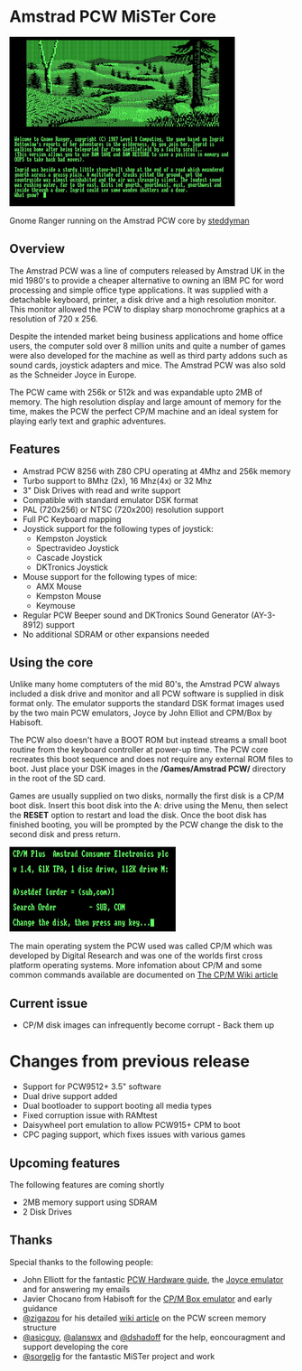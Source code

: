 # Amstrad PCW MiSTer Core
<img src="./docs/images/gnome.jpg" alt="Gnome Ranger" width="400" height="300">

Gnome Ranger running on the Amstrad PCW core by [steddyman](https://twitter.com/steddyman)
## Overview
The Amstrad PCW was a line of computers released by Amstrad UK in the mid 1980's to provide a cheaper alternative to owning an IBM PC for word processing and simple office type applications.  It was supplied with a detachable keyboard, printer, a disk drive and a high resolution monitor.  This monitor allowed the PCW to display sharp monochrome graphics at a resolution of 720 x 256.

Despite the intended market being business applications and home office users, the computer sold over 8 million units and quite a number of games were also developed for the machine as well as  third party addons such as sound cards, joystick adapters and mice.  The Amstrad PCW was also sold as the Schneider Joyce in Europe.

The PCW came with 256k or 512k and was expandable upto 2MB of memory.  The high resolution display and large amount of memory for the time, makes the PCW the perfect CP/M machine and an ideal system for playing early text and graphic adventures.

## Features
* Amstrad PCW 8256 with Z80 CPU operating at 4Mhz and 256k memory
* Turbo support to 8Mhz (2x), 16 Mhz(4x) or 32 Mhz
* 3" Disk Drives with read and write support
* Compatible with standard emulator DSK format
* PAL (720x256) or NTSC (720x200) resolution support
* Full PC Keyboard mapping
* Joystick support for the following types of joystick:
  * Kempston Joystick
  * Spectravideo Joystick
  * Cascade Joystick
  * DKTronics Joystick
* Mouse support for the following types of mice:
  * AMX Mouse
  * Kempston Mouse
  * Keymouse
* Regular PCW Beeper sound and DKTronics Sound Generator (AY-3-8912) support
* No additional SDRAM or other expansions needed
 

## Using the core

Unlike many home comptuters of the mid 80's, the Amstrad PCW always included a disk drive and monitor and all PCW software is supplied in disk format only.  The emulator supports the standard DSK format images used by the two main PCW emulators, Joyce by John Elliot and CPM/Box by Habisoft.

The PCW also doesn't have a BOOT ROM but instead streams a small boot routine from the keyboard controller at power-up time.  The PCW core recreates this boot sequence and does not require any external ROM files to boot.  Just place your DSK images in the **/Games/Amstrad PCW/** directory in the root of the SD card.

Games are usually supplied on two disks, normally the first disk is a CP/M boot disk.  Insert this boot disk into the A: drive using the Menu, then select the **RESET** option to restart and load the disk. Once the boot disk has finished booting, you will be prompted by the PCW change the disk to the second disk and press return.

![](./docs/images/change_disk.jpg)

The main operating system the PCW used was called CP/M which was developed by Digital Research and was one of the worlds first cross platform operating systems.   More infomation about CP/M and some common commands available are documented on [The CP/M Wiki article](https://en.wikipedia.org/wiki/CP/M)

## Current issue
* CP/M disk images can infrequently become corrupt - Back them up

# Changes from previous release
* Support for PCW9512+ 3.5" software
* Dual drive support added
* Dual bootloader to support booting all media types
* Fixed corruption issue with RAMtest
* Daisywheel port emulation to allow PCW915+ CPM to boot
* CPC paging support, which fixes issues with various games

## Upcoming features
The following features are coming shortly
* 2MB memory support using SDRAM
* 2 Disk Drives

## Thanks
Special thanks to the following people:
* John Elliott for the fantastic [PCW Hardware guide](https://www.seasip.info/Unix/Joyce/hardware.pdf), the [Joyce emulator](https://www.seasip.info/Unix/Joyce/) and for answering my emails
* Javier Chocano from Habisoft for the [CP/M Box emulator](http://www.habisoft.com/pcw/) and early guidance
* [@zigazou](https://twitter.com/zigazou) for his detailed [wiki article](https://github.com/Zigazou/amstrad-pcw-technical-info/tree/master/video-memory) on the PCW screen memory structure
* [@asicguy](https://github.com/asicguy), [@alanswx](https://github.com/alanswx) and [@dshadoff](https://github.com/dshadoff) for the help, eoncouragment and support developing the core
* [@sorgelig](https://github.com/sorgelig) for the fantastic MiSTer project and work

